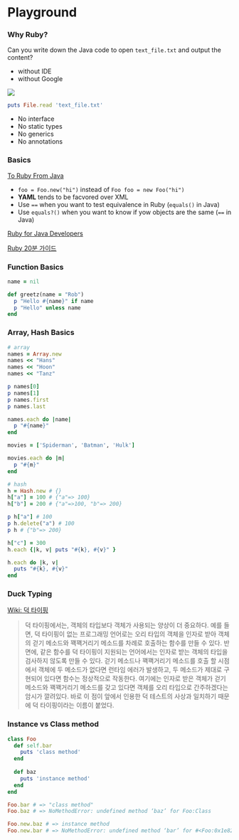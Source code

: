 # Playground

### Why Ruby?

Can you write down the Java code to open `text_file.txt` and output the content?
 
- without IDE
- without Google

![](http://image.slidesharecdn.com/rubyforjavaguys-120831090906-phpapp02/95/ruby-for-java-developers-27-638.jpg?cb=1382880627)

```ruby
puts File.read 'text_file.txt'
```

- No interface
- No static types
- No generics
- No annotations

### Basics

[To Ruby From Java](https://www.ruby-lang.org/en/documentation/ruby-from-other-languages/to-ruby-from-java/)

- `foo = Foo.new("hi")` instead of `Foo foo = new Foo("hi")`
- **YAML** tends to be facvored over XML
- Use `==` when you want to test equivalence in Ruby (`equals()` in Java)
- Use `equals?()` when you want to know if yow objects are the same (`==` in Java)

[Ruby for Java Developers](http://www.slideshare.net/robertreiz/ruby-for-java-developers)

[Ruby 20분 가이드](https://www.ruby-lang.org/ko/documentation/quickstart/)


### Function Basics

```ruby
name = nil

def greetz(name = "Rob")
  p "Hello #{name}" if name
  p "Hello" unless name
end

```

### Array, Hash Basics

```ruby
# array
names = Array.new
names << "Hans"
names << "Hoon"
names << "Tanz"

p names[0]
p names[1]
p names.first
p names.last

names.each do |name|
  p "#{name}"
end

movies = ['Spiderman', 'Batman', 'Hulk']

movies.each do |m|
  p "#{m}"
end

# hash
h = Hash.new # {}
h["a"] = 100 # {"a"=> 100}
h["b"] = 200 # {"a"=>100, "b"=> 200}

p h["a"] # 100
p h.delete("a") # 100
p h # {"b"=> 200}

h["c"] = 300
h.each {|k, v| puts "#{k}, #{v}" }

h.each do |k, v|
  puts "#{k}, #{v}"
end
```
 
### Duck Typing

[Wiki: 덕 타이핑](http://www.wikiwand.com/ko/%EB%8D%95_%ED%83%80%EC%9D%B4%ED%95%91)

> 덕 타이핑에서는, 객체의 타입보다 객체가 사용되는 양상이 더 중요하다. 예를 들면, 덕 타이핑이 없는 프로그래밍 언어로는 오리 타입의 객체을 인자로 받아 객체의 걷기 메소드와 꽥꽥거리기 메소드를 차례로 호출하는 함수를 만들 수 있다. 반면에, 같은 함수를 덕 타이핑이 지원되는 언어에서는 인자로 받는 객체의 타입을 검사하지 않도록 만들 수 있다. 걷기 메소드나 꽥꽥거리기 메소드를 호출 할 시점에서 객체에 두 메소드가 없다면 런타임 에러가 발생하고, 두 메소드가 제대로 구현되어 있다면 함수는 정상적으로 작동한다. 여기에는 인자로 받은 객체가 걷기 메소드와 꽥꽥거리기 메소드를 갖고 있다면 객체를 오리 타입으로 간주하겠다는 암시가 깔려있다. 바로 이 점이 앞에서 인용한 덕 테스트의 사상과 일치하기 때문에 덕 타이핑이라는 이름이 붙었다.
  

### Instance vs Class method

```ruby
class Foo
  def self.bar
    puts 'class method'
  end
  
  def baz
    puts 'instance method'
  end
end

Foo.bar # => "class method"
Foo.baz # => NoMethodError: undefined method ‘baz’ for Foo:Class

Foo.new.baz # => instance method
Foo.new.bar # => NoMethodError: undefined method ‘bar’ for #<Foo:0x1e820>
```


